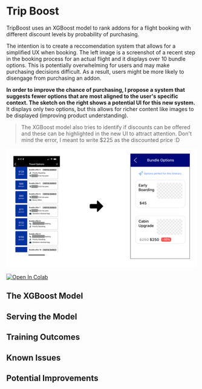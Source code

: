 # Trip Boost
TripBoost uses an XGBoost model to rank addons for a flight booking with different discount levels by probability of purchasing.

The intention is to create a reccomendation system that allows for a simplified UX when booking. The left image is a screenshot of a recent step in the booking process for an actual flight and it displays over 10 bundle options. This is potentially overwhelming for users and may make purchasing decisions difficult. As a result, users might be more likely to disengage from purchasing an addon. 

**In order to improve the chance of purchasing, I propose a system that suggests fewer options that are most aligned to the user's specific context. The sketch on the right shows a potential UI for this new system.** It displays only two options, but this allows for richer content like images to be displayed (improving product understanding). 

>The XGBoost model also tries to identify if discounts can be offered and these can be highlighted in the new UI to attract attention. Don't mind the error, I meant to write $225 as the discounted price :D

![Alt text](images/Frame%202%20from%20Figma.png)

<a target="_blank" href="https://colab.research.google.com/github/chrisfurlong03/addon_boost/blob/main/Add_on_Bundling_Modeling.ipynb">
  <img src="https://colab.research.google.com/assets/colab-badge.svg" alt="Open In Colab"/>
</a>

## The XGBoost Model

## Serving the Model

## Training Outcomes

## Known Issues

## Potential Improvements